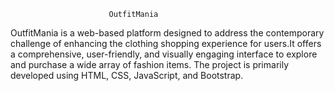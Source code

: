                           OutfitMania 
OutfitMania is a web-based platform designed to address the contemporary challenge of
enhancing the clothing shopping experience for users.It offers a comprehensive, user-friendly, and visually
engaging interface to explore and purchase a wide array of fashion items. The project is
primarily developed using HTML, CSS, JavaScript, and Bootstrap. 
